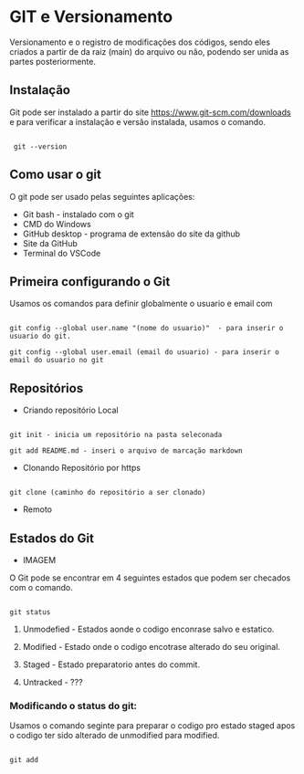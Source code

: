 # GIT e Versionamento 

Versionamento e o registro de modificações dos códigos, sendo eles criados a partir de da raiz (main) do arquivo ou não, podendo ser unida as partes posteriormente. 

## Instalação 

Git pode ser instalado a partir do site https://www.git-scm.com/downloads e para verificar a instalação e versão instalada, usamos o comando.

```

 git --version

```

## Como usar o git

O git pode ser usado pelas seguintes aplicações:

* Git bash - instalado com o git
* CMD do Windows
* GitHub desktop - programa de extensão do site da github
* Site da GitHub 
* Terminal do VSCode


## Primeira configurando o Git

Usamos os comandos para definir globalmente o usuario e email com 

```

git config --global user.name "(nome do usuario)"  - para inserir o usuario do git.

git config --global user.email (email do usuario) - para inserir o email do usuario no git

```

## Repositórios

* Criando repositório Local

```

git init - inicia um repositório na pasta seleconada

git add README.md - inseri o arquivo de marcação markdown

```

* Clonando Repositório por https

```

git clone (caminho do repositório a ser clonado)

```
* Remoto 

## Estados do Git

* IMAGEM
  
O Git pode se encontrar em 4 seguintes estados que podem ser checados com o comando.

```

git status

```

1. Unmodefied - Estados aonde o codigo enconrase salvo e estatico.
   
2. Modified - Estado onde o codigo encotrase alterado do seu original.

3. Staged - Estado preparatorio antes do commit.

4. Untracked - ???

### Modificando o status do git:

Usamos o comando seginte para preparar o codigo pro estado staged apos o codigo ter sido alterado de unmodified para modified.

```

git add

```







